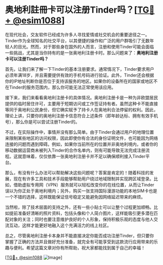 # 奥地利註冊卡可以注册Tinder吗？[[TG💪+ @esim1088](https://t.me/s/esim1088)]

在现代社会，交友软件已经成为许多人寻找爱情或社交机会的重要途径之一。Tinder作为全球知名的社交平台，以其便捷的操作和广泛的用户群吸引了无数年轻人的目光。然而，对于那些身在国外的人而言，注册和使用Tinder可能会面临一些挑战，尤其是当你持有的是一张奥地利注册卡时。那么问题来了：**奥地利注册卡可以注册Tinder吗？**

首先，让我们来了解一下Tinder的基本注册要求。通常情况下，Tinder要求用户必须年满18岁，并且需要提供有效的手机号码进行验证。此外，Tinder还会根据你的IP地址判断你是否位于支持该服务的地区。如果你的设备所在的国家或地区不在Tinder的服务范围内，那么你可能无法正常使用该应用。

接下来，我们来看看奥地利注册卡的具体情况。奥地利注册卡是一种为非欧盟居民提供的临时居住许可，主要用于短期访问或工作签证持有者。虽然这种卡不能直接等同于奥地利公民身份，但它确实赋予了持卡人在奥地利合法停留的权利。因此，理论上讲，只要你的奥地利注册卡信息符合上述条件（即年龄达标、拥有有效手机号），那么你是可以尝试注册Tinder的。

不过，在实际操作中，事情并没有那么简单。由于Tinder会通过用户的地理位置来限制某些地区的访问权限，因此即使你有合法的身份证明文件，也可能因为网络连接的问题而遇到障碍。例如，如果你当前所在的位置并非奥地利境内，或者你的移动数据运营商未被列入Tinder的合作名单内，则有可能导致无法完成注册流程。这就意味着，仅仅依靠一张奥地利注册卡并不足以确保顺利接入Tinder平台。

那么，有没有什么办法可以帮助解决这些问题呢？答案是肯定的！随着科技的发展，现在有许多工具和技术手段能够帮助用户绕过地域限制并实现跨区域登录。比如，借助虚拟专用网（VPN）服务就可以轻松改变你的在线位置，从而让Tinder误以为你正处于奥地利境内；另外，购买一张支持国际漫游功能的本地SIM卡也是一个不错的选择，这样既能保证信号稳定又能避免因网络延迟带来的麻烦。

当然啦，除了技术层面的支持之外，还有一些小贴士可以让整个过程更加顺畅。比如提前准备好清晰的照片资料，包括头像和个人简介图片，这样能吸引更多潜在匹配对象的关注；同时也要注意维护良好的个人形象，保持积极乐观的态度与他人交流互动，这样才能更好地融入这个充满活力的线上社区。

总之，尽管奥地利注册卡本身并不能直接决定你能否成功注册Tinder，但只要你掌握了正确的方法并且做好充分准备，就完全有可能享受到这款流行应用带来的乐趣与便利。希望这篇文章对你有所帮助，祝大家都能找到属于自己的幸福！

[[TG💪+ @esim1088](https://t.me/s/esim1088) ![Image](https://i.postimg.cc/4NQfJmqS/Snipaste-2025-05-13-00-14-12.png)]